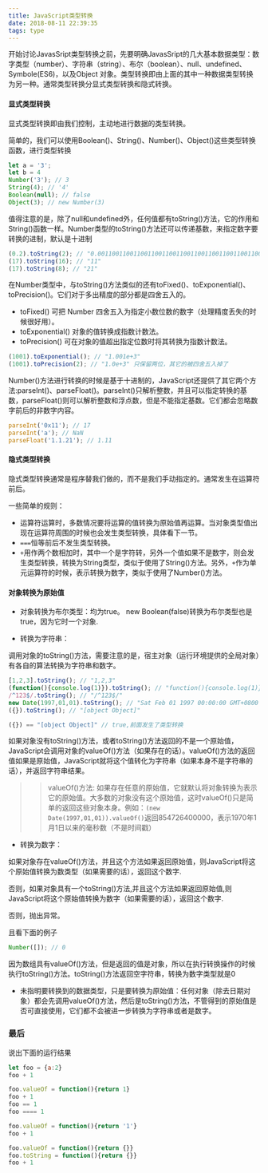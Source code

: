 ```yaml
---
title: JavaScript类型转换
date: 2018-08-11 22:39:35
tags: type
---
```


开始讨论JavasSript类型转换之前，先要明确JavasSript的几大基本数据类型：数字类型（number）、字符串（string）、布尔（boolean）、null、undefined、Symbole(ES6)，以及Object 对象。类型转换即由上面的其中一种数据类型转换为另一种。通常类型转换分显式类型转换和隐式转换。

#### 显式类型转换

显式类型转换即由我们控制，主动地进行数据的类型转换。

简单的，我们可以使用Boolean()、String()、Number()、Object()这些类型转换函数，进行类型转换

```javascript
let a = '3';
let b = 4
Number('3'); // 3
String(4); // '4'
Boolean(null); // false
Object(3); // new Number(3)
```

值得注意的是，除了null和undefined外，任何值都有toString()方法，它的作用和String()函数一样。Number类型的toString()方法还可以传递基数，来指定数字要转换的进制，默认是十进制

```javascript
(0.2).toString(2); // "0.001100110011001100110011001100110011001100110011001101"
(17).toString(16); // "11"
(17).toString(8); // "21"
```

在Number类型中，与toString()方法类似的还有toFixed()、toExponential()、toPrecision()。它们对于多出精度的部分都是四舍五入的。

- toFixed() 可把 Number 四舍五入为指定小数位数的数字（处理精度丢失的时候很好用）。
- toExponential() 对象的值转换成指数计数法。
- toPrecision() 可在对象的值超出指定位数时将其转换为指数计数法。

```javascript
(1001).toExponential(); // "1.001e+3"
(1001).toPrecision(2); // "1.0e+3" 只保留两位，其它的被四舍五入掉了
```

Number()方法进行转换的时候是基于十进制的，JavaScript还提供了其它两个方法:parseInt()、parseFloat()。parseInt()只解析整数，并且可以指定转换的基数，parseFloat()则可以解析整数和浮点数，但是不能指定基数。它们都会忽略数字前后的非数字内容。

```javascript
parseInt('0x11'); // 17
parseInt('a'); // NaN
parseFloat('1.1.21'); // 1.11
```

#### 隐式类型转换

隐式类型转换通常是程序替我们做的，而不是我们手动指定的。通常发生在运算符前后。

一些简单的规则：

- 运算符运算时，多数情况要将运算的值转换为原始值再运算。当对象类型值出现在运算符周围的时候也会发生类型转换，具体看下一节。
- `===`恒等前后不发生类型转换。
- `+`用作两个数相加时，其中一个是字符转，另外一个值如果不是数字，则会发生类型转换，转换为String类型，类似于使用了String()方法。另外，`+`作为单元运算符的时候，表示转换为数字，类似于使用了Number()方法。

#### 对象转换为原始值

- 对象转换为布尔类型：均为true。 new Boolean(false)转换为布尔类型也是true，因为它时一个对象.

- 转换为字符串：

调用对象的toString()方法，需要注意的是，宿主对象（运行环境提供的全局对象）有各自的算法转换为字符串和数字。

```javascript
[1,2,3].toString(); // "1,2,3"
(function(){console.log(1)}).toString(); // "function(){console.log(1)}"
/^123$/.toString(); // "/^123$/"
new Date(1997,01,01).toString(); // "Sat Feb 01 1997 00:00:00 GMT+0800 (中国标准时间)"
({}).toString(); // "[object Object]"

({}) == "[object Object]" // true,前面发生了类型转换
```

如果对象没有toString()方法，或者toString()方法返回的不是一个原始值，JavaScript会调用对象的valueOf()方法（如果存在的话）。valueOf()方法的返回值如果是原始值，JavaScript就将这个值转化为字符串（如果本身不是字符串的话），并返回字符串结果。

>> valueOf()方法: 如果存在任意的原始值，它就默认将对象转换为表示它的原始值。大多数的对象没有这个原始值，这时valueOf()只是简单的返回这些对象本身。例如：`(new Date(1997,01,01)).valueOf()`返回854726400000，表示1970年1月1日以来的毫秒数（不是时间戳）

- 转换为数字：

如果对象存在valueOf()方法，并且这个方法如果返回原始值，则JavaScript将这个原始值转换为数类型（如果需要的话），返回这个数字.

否则，如果对象具有一个toString()方法,并且这个方法如果返回原始值,则JavaScript将这个原始值转换为数字（如果需要的话），返回这个数字.

否则，抛出异常。

且看下面的例子
```javascript
Number([]); // 0
```
因为数组具有valueOf()方法，但是返回的值是对象，所以在执行转换操作的时候执行toString()方法。toString()方法返回空字符串，转换为数字类型就是0

- 未指明要转换到的数据类型，只是要转换为原始值：任何对象（除去日期对象）都会先调用valueOf()方法，然后是toString()方法，不管得到的原始值是否可直接使用，它们都不会被进一步转换为字符串或者是数字。

### 最后

说出下面的运行结果

```javascript
let foo = {a:2}
foo + 1

foo.valueOf = function(){return 1}
foo + 1
foo == 1
foo ==== 1

foo.valueOf = function(){return '1'}
foo + 1

foo.valueOf = function(){return {}}
foo.toString = function(){return {}}
foo + 1
```






